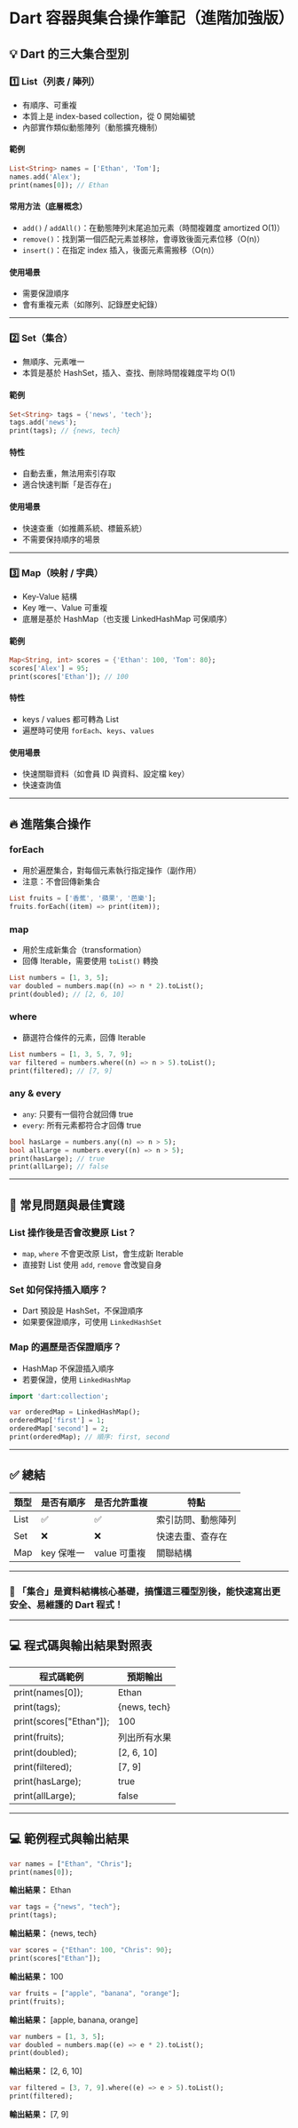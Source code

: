 
# Dart 容器與集合操作筆記（進階加強版）

## 💡 Dart 的三大集合型別

### 1️⃣ List（列表 / 陣列）

- 有順序、可重複
- 本質上是 index-based collection，從 0 開始編號
- 內部實作類似動態陣列（動態擴充機制）

#### 範例

```dart
List<String> names = ['Ethan', 'Tom'];
names.add('Alex');
print(names[0]); // Ethan
```

#### 常用方法（底層概念）

- `add()` / `addAll()`：在動態陣列末尾追加元素（時間複雜度 amortized O(1)）
- `remove()`：找到第一個匹配元素並移除，會導致後面元素位移（O(n)）
- `insert()`：在指定 index 插入，後面元素需搬移（O(n)）

#### 使用場景

- 需要保證順序
- 會有重複元素（如隊列、記錄歷史紀錄）

---

### 2️⃣ Set（集合）

- 無順序、元素唯一
- 本質是基於 HashSet，插入、查找、刪除時間複雜度平均 O(1)

#### 範例

```dart
Set<String> tags = {'news', 'tech'};
tags.add('news');
print(tags); // {news, tech}
```

#### 特性

- 自動去重，無法用索引存取
- 適合快速判斷「是否存在」

#### 使用場景

- 快速查重（如推薦系統、標籤系統）
- 不需要保持順序的場景

---

### 3️⃣ Map（映射 / 字典）

- Key-Value 結構
- Key 唯一、Value 可重複
- 底層是基於 HashMap（也支援 LinkedHashMap 可保順序）

#### 範例

```dart
Map<String, int> scores = {'Ethan': 100, 'Tom': 80};
scores['Alex'] = 95;
print(scores['Ethan']); // 100
```

#### 特性

- keys / values 都可轉為 List
- 遍歷時可使用 `forEach`、`keys`、`values`

#### 使用場景

- 快速關聯資料（如會員 ID 與資料、設定檔 key）
- 快速查詢值

---

## 🔥 進階集合操作

### forEach

- 用於遍歷集合，對每個元素執行指定操作（副作用）
- 注意：不會回傳新集合

```dart
List fruits = ['香蕉', '蘋果', '芭樂'];
fruits.forEach((item) => print(item));
```

### map

- 用於生成新集合（transformation）
- 回傳 Iterable，需要使用 `toList()` 轉換

```dart
List numbers = [1, 3, 5];
var doubled = numbers.map((n) => n * 2).toList();
print(doubled); // [2, 6, 10]
```

### where

- 篩選符合條件的元素，回傳 Iterable

```dart
List numbers = [1, 3, 5, 7, 9];
var filtered = numbers.where((n) => n > 5).toList();
print(filtered); // [7, 9]
```

### any & every

- `any`: 只要有一個符合就回傳 true
- `every`: 所有元素都符合才回傳 true

```dart
bool hasLarge = numbers.any((n) => n > 5);
bool allLarge = numbers.every((n) => n > 5);
print(hasLarge); // true
print(allLarge); // false
```

---

## 🧠 常見問題與最佳實踐

### List 操作後是否會改變原 List？

- `map`, `where` 不會更改原 List，會生成新 Iterable
- 直接對 List 使用 `add`, `remove` 會改變自身

### Set 如何保持插入順序？

- Dart 預設是 HashSet，不保證順序
- 如果要保證順序，可使用 `LinkedHashSet`

### Map 的遍歷是否保證順序？

- HashMap 不保證插入順序
- 若要保證，使用 `LinkedHashMap`

```dart
import 'dart:collection';

var orderedMap = LinkedHashMap();
orderedMap['first'] = 1;
orderedMap['second'] = 2;
print(orderedMap); // 順序: first, second
```

---

## ✅ 總結

| 類型 | 是否有順序 | 是否允許重複 | 特點         |
|---------|-----------|-------------|------------|
| List    | ✅        | ✅         | 索引訪問、動態陣列 |
| Set     | ❌        | ❌         | 快速去重、查存在 |
| Map     | key 保唯一 | value 可重複 | 關聯結構     |

---

### 💬 「集合」是資料結構核心基礎，搞懂這三種型別後，能快速寫出更安全、易維護的 Dart 程式！



---

## 💻 程式碼與輸出結果對照表

| 程式碼範例                     | 預期輸出             |
|----------------------------|----------------|
| print(names[0]);           | Ethan         |
| print(tags);               | {news, tech} |
| print(scores["Ethan"]);    | 100          |
| print(fruits);             | 列出所有水果 |
| print(doubled);            | [2, 6, 10]   |
| print(filtered);           | [7, 9]       |
| print(hasLarge);          | true         |
| print(allLarge);          | false        |


---

## 💻 範例程式與輸出結果

```dart
var names = ["Ethan", "Chris"];
print(names[0]);
```
**輸出結果：**
Ethan

```dart
var tags = {"news", "tech"};
print(tags);
```
**輸出結果：**
{news, tech}

```dart
var scores = {"Ethan": 100, "Chris": 90};
print(scores["Ethan"]);
```
**輸出結果：**
100

```dart
var fruits = ["apple", "banana", "orange"];
print(fruits);
```
**輸出結果：**
[apple, banana, orange]

```dart
var numbers = [1, 3, 5];
var doubled = numbers.map((e) => e * 2).toList();
print(doubled);
```
**輸出結果：**
[2, 6, 10]

```dart
var filtered = [3, 7, 9].where((e) => e > 5).toList();
print(filtered);
```
**輸出結果：**
[7, 9]
